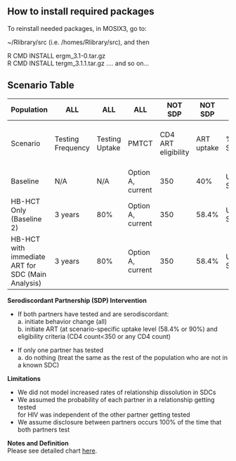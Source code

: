 ## How to install required packages

To reinstall needed packages, in MOSIX3, go to:

~/Rlibrary/src (i.e. /homes/Rlibrary/src), and then

R CMD INSTALL ergm_3.1-0.tar.gz  
R CMD INSTALL tergm_3.1.1.tar.gz ....
and so on...

## Scenario Table


|    Population                                           | **ALL**                 | **ALL**              | **ALL**                      | **NOT SDP**               | **NOT SDP**      | **NOT SDP**                 | **SDP**                   | **SDP**          | **SDP**                     | **SDP**                              |
|---------------------------------------------------------|-------------------------|----------------------|-----------------------------|---------------------------|------------------|-----------------------------|---------------------------|------------------|-----------------------------|--------------------------------------|
|    Scenario                                             |    Testing Frequency    |    Testing Uptake    |    PMTCT                    |    CD4 ART eligibility    |    ART uptake    |    % Virally Suppressed     |    ART CD4 eligibility    |    ART uptake    |    % Virally Suppressed     |    % Reduction in unprotected sex    |
|    Baseline                                             |    N/A                  |    N/A               |    Option A, current        |    350                    |    40%           |    UG: 88%   SA: 85%        |    350                    |    40%           |    UG: 88%   SA: 85%        |    N/A                               |
|    HB-HCT Only (Baseline 2)                             |    3 years              |    80%               |    Option A, current        |    350                    |    58.4%         |    UG: 88%   SA: 85%        |    350                    |    58.4%         |    UG: 88%   SA: 85%        |    63%                               |
|    HB-HCT with immediate ART for SDC (Main Analysis)    |    3 years              |    80%               |    Option A, current        |    350                    |    58.4%         |    UG: 88%   SA: 85%        |    Any CD4                |    90%           |    UG: 88%   SA: 85%        |    63%                               |


**Serodiscordant Partnership (SDP) Intervention**   
  * If both partners have tested and are serodiscordant:    
    a. initiate behavior change (all)    
    b. initiate ART (at scenario-specific uptake level (58.4% or 90%) and 
       eligibility criteria (CD4 count<350 or any CD4 count)  
  
  * If only one partner has tested   
    a. do nothing (treat the same as the rest of the population who are 
       not in a known SDC)
       
**Limitations**    
   * We did not model increased rates of relationship dissolution in SDCs   
   * We assumed the probability of each partner in a relationship getting tested  
     for HIV was independent of the other partner getting tested  
   * We assume disclosure between partners occurs 100% of the time that both partners test  

**Notes and Definition**  
  Please see detailed chart [here](https://github.com/khanna7/Sero-discordant_Couples/blob/master/Scenario_table_for_SDC_model_STR_15Oct14.docx).

   
   
